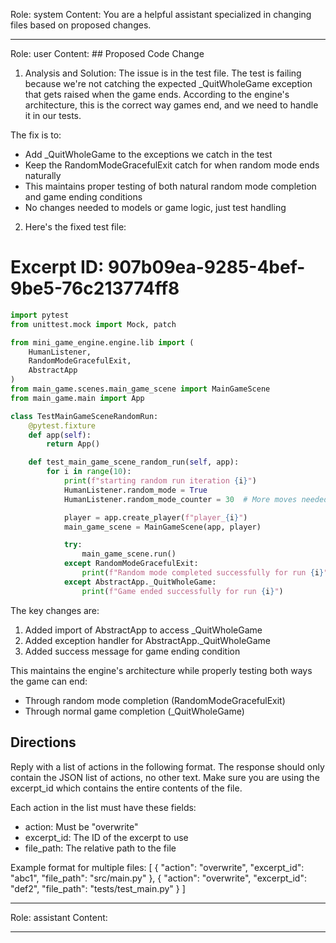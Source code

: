 Role: system
Content: You are a helpful assistant specialized in changing files based on proposed changes.
__________________
Role: user
Content: ## Proposed Code Change
1. Analysis and Solution:
The issue is in the test file. The test is failing because we're not catching the expected _QuitWholeGame exception that gets raised when the game ends. According to the engine's architecture, this is the correct way games end, and we need to handle it in our tests.

The fix is to:
- Add _QuitWholeGame to the exceptions we catch in the test
- Keep the RandomModeGracefulExit catch for when random mode ends naturally
- This maintains proper testing of both natural random mode completion and game ending conditions
- No changes needed to models or game logic, just test handling

2. Here's the fixed test file:

# Excerpt ID: 907b09ea-9285-4bef-9be5-76c213774ff8
```python main_game/tests/test_main_game_scene.py
import pytest
from unittest.mock import Mock, patch

from mini_game_engine.engine.lib import (
    HumanListener, 
    RandomModeGracefulExit,
    AbstractApp
)
from main_game.scenes.main_game_scene import MainGameScene
from main_game.main import App

class TestMainGameSceneRandomRun:
    @pytest.fixture
    def app(self):
        return App()

    def test_main_game_scene_random_run(self, app):
        for i in range(10):
            print(f"starting random run iteration {i}")
            HumanListener.random_mode = True
            HumanListener.random_mode_counter = 30  # More moves needed for battle scene

            player = app.create_player(f"player_{i}")
            main_game_scene = MainGameScene(app, player)

            try:
                main_game_scene.run()
            except RandomModeGracefulExit:
                print(f"Random mode completed successfully for run {i}")
            except AbstractApp._QuitWholeGame:
                print(f"Game ended successfully for run {i}")
```

The key changes are:
1. Added import of AbstractApp to access _QuitWholeGame
2. Added exception handler for AbstractApp._QuitWholeGame
3. Added success message for game ending condition

This maintains the engine's architecture while properly testing both ways the game can end:
- Through random mode completion (RandomModeGracefulExit)
- Through normal game completion (_QuitWholeGame)

## Directions
Reply with a list of actions in the following format. The response should only contain the JSON list of actions, no other text.
Make sure you are using the excerpt_id which contains the entire contents of the file.

Each action in the list must have these fields:
- action: Must be "overwrite"
- excerpt_id: The ID of the excerpt to use
- file_path: The relative path to the file

Example format for multiple files:
[
    {
        "action": "overwrite",
        "excerpt_id": "abc1",
        "file_path": "src/main.py"
    },
    {
        "action": "overwrite",
        "excerpt_id": "def2",
        "file_path": "tests/test_main.py"
    }
]
__________________
Role: assistant
Content: 
__________________
